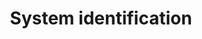 ---
layout: page
title: System identification 
description: Identification, filtering and signal processing.
img: assets/img/9.jpg
importance: 1
category:
related_publications: true
---